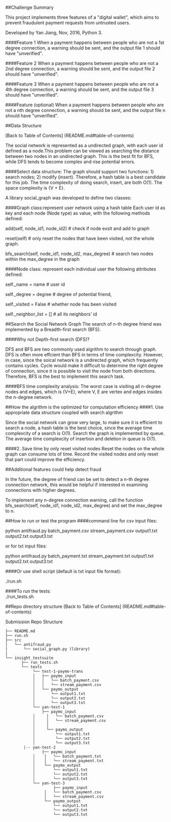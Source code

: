 
##Challenge Summary

This project implements three features of a "digital wallet", which aims to prevent fraudulent payment requests from untrusted users. 

Developed by Yan Jiang, Nov, 2016, Python 3. 
 
####Feature 1
When a payment happens between people who are not a 1st degree connection, a warning should be sent, and the output file 1 should have "unverified". 

####Feature 2
When a payment happens between people who are not a 2nd degree connection, a warning should be sent, and the output file 2 should have "unverified". 

####Feature 3
When a payment happens between people who are not a 4th degree connection, a warning should be sent, and the output file 3 should have "unverified". 

####Feature (optional)
When a payment happens between people who are not a nth degree connection, a warning should be sent, and the output file n should have "unverified". 

##Data Structure

[Back to Table of Contents] (README.md#table-of-contents)

The social network is represented as a undirected graph, with each user id defined as a node.This problem can be viewed as searching the distance between two nodes in an undirected graph. This is the best fit for BFS, while DFS tends to become complex and rise potential errors. 


####Select data structure: 
The graph should support two functions: 1) search nodes; 2) modify (insert). Therefore, a hash table is a best candidate for this job. The time complexity of doing search, insert, are both O(1). The space complexity is {V + E}.  

A library social_graph was developed to define two classes: 	

####Graph class:represent user network using a hash table
Each user id as key and each node (Node type) as value, with the following methods defined: 

add(self, node_id1, node_id2)                    # check if node exsit and add to graph

reset(self)                                       # only reset the nodes that have been visited, not the whole graph. 

bfs_search(self, node_id1, node_id2, max_degree)  # search two nodes within the max_degree in the graph

####Node class: represent each individual user
the following attributes defined:  

self._name = name          # user id

self._degree = degree      # degree of potential friend,

self._visited = False      # whether node has been visited

self._neighbor_list = []   # all its neighbors' id


##Search the Social Network Graph
The search of n-th degree friend was implemented by a Breadth-first search (BFS). 

####Why not Depth-first search (DFS)? 

DFS and BFS are two commonly used algrithm to search through graph. DFS is often more effcient than BFS in terms of time complexcity. However, in case, since the soical network is a undirected graph, which frequently contains cycles. Cycle would make it difficult to determine the right degree of connection, since it is possible to visit the node from both directions.  Therefore, BFS is the best to implement this search task. 

####BFS time complexity analysis: 
The worst case is visiting all n-degree nodes and edges, which is {V+E}, where V, E are vertex and edges insides the n-degree network. 

##How the algrithm is the optimized for computation efficiency
####1. Use appropriate data structure coupled with search algrithm

Since the social network can grow very large, to make sure it is efficient to search a node, a hash table is the best choice, since the average time complexcity of a search is O(1). Search the graph is implemented by queue. The average time complexcity of insertion and deletion in queue is O(1). 

####2. Save time by only reset visited nodes
Reset the nodes on the whole graph can consume lots of time. Record the visited nodes and only reset that part could improve the efficiency. 
 

##Additional features could help detect fraud

In the future, the degree of friend can be set to detect a n-th degree connection network, this would be helpful if interested in examining connections with higher degrees. 

To implement any n-degree connection warning, call the function bfs_search(self, node_id1, node_id2, max_degree) and set the max_degree to n. 



##How to run or test the program
####command line for csv input files: 

python antifraud.py batch_payment.csv stream_payment.csv output1.txt output2.txt output3.txt

or for txt input files:

python antifraud.py batch_payment.txt stream_payment.txt output1.txt output2.txt output3.txt

####Or use shell script (default is txt input file format):

./run.sh

####To run the tests:  
./run_tests.sh

##Repo directory structure
[Back to Table of Contents] (README.md#table-of-contents)

Submission Repo Structure

	├── README.md 
	├── run.sh
	├── src
	│  	└── antifraud.py
	|       └── social_graph.py (library)  
	|
	└── insight_testsuite
	 	   ├── run_tests.sh
		   └── tests
	        	└── test-1-paymo-trans
        		│   ├── paymo_input
        		│   │   └── batch_payment.csv
        		│   │   └── stream_payment.csv
        		│   └── paymo_output
        		│       └── output1.txt
        		│       └── output2.txt
        		│       └── output3.txt
        		└── yan-test-1
            		├── paymo_input
        		│     │   └── batch_payment.csv
        		│     │   └── stream_payment.csv
        		│     │  
        		│     └── paymo_output
        		│         └── output1.txt
        		│         └── output2.txt
        		│         └── output3.txt
			|-- yan-test-2
            		├── paymo_input
        		│    │   └── batch_payment.txt
        		│    │   └── stream_payment.txt
        		│    └── paymo_output
        		│        └── output1.txt
        		│        └── output2.txt
        		│        └── output3.txt
		        └── yan-test-3
            		     ├── paymo_input
        		     │   └── batch_payment.csv
        		     │   └── stream_payment.csv
        		     └── paymo_output
        		         └── output1.txt
        		         └── output2.txt
        		         └── output3.txt

